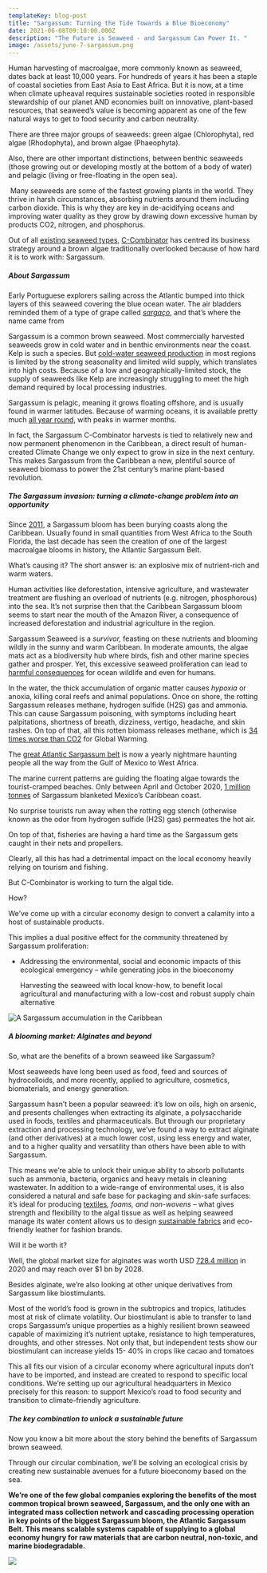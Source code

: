 ```yaml
---
templateKey: blog-post
title: "Sargassum: Turning the Tide Towards a Blue Bioeconomy"
date: 2021-06-08T09:10:00.000Z
description: "The Future is Seaweed - and Sargassum Can Power It. "
image: /assets/june-7-sargassum.png
---
```

Human harvesting of macroalgae, more commonly known as seaweed, dates back at least 10,000 years. For hundreds of years it has been a staple of coastal societies from East Asia to East Africa. But it is now, at a time when climate upheaval requires sustainable societies rooted in responsible stewardship of our planet AND economies built on innovative, plant-based resources, that seaweed’s value is becoming apparent as one of the few natural ways to get to food security and carbon neutrality.

There are three major groups of seaweeds: green algae (Chlorophyta), red algae (Rhodophyta), and brown algae (Phaeophyta).

Also, there are other important distinctions, between benthic seaweeds (those growing out or developing mostly at the bottom of a body of water) and pelagic (living or free-floating in the open sea).

 Many seaweeds are some of the fastest growing plants in the world. They thrive in harsh circumstances, absorbing nutrients around them including carbon dioxide. This is why they are key in de-acidifying oceans and improving water quality as they grow by drawing down excessive human by products CO2, nitrogen, and phosphorus.

Out of all [existing seaweed types](https://link.springer.com/article/10.1007/s11027-010-9255-9), [C-Combinator](https://www.c-combinator.com/) has centred its business strategy around a brown algae traditionally overlooked because of how hard it is to work with: Sargassum.



##### **About Sargassum**

Early Portuguese explorers sailing across the Atlantic bumped into thick layers of this seaweed covering the blue ocean water. The air bladders reminded them of a type of grape called *[sargaço](https://www.nationalgeographic.com/magazine/article/sargasso-sea-north-atlantic-gyre-supports-ocean-life)*, and that’s where the name came from

Sargassum is a common brown seaweed. Most commercially harvested seaweeds grow in cold water and in benthic environments near the coast. Kelp is such a species. But [cold-water seaweed production](https://assets.publishing.service.gov.uk/government/uploads/system/uploads/attachment_data/file/546679/FC002I__Cefas_Seaweed_industry_report_2016_Capuzzo_and_McKie.pdf) in most regions is limited by the strong seasonality and limited wild supply, which translates into high costs. Because of a low and geographically-limited stock, the supply of seaweeds like Kelp are increasingly struggling to meet the high demand required by local processing industries.

Sargassum is pelagic, meaning it grows floating offshore, and is usually found in warmer latitudes. Because of warming oceans, it is available pretty much [all year round](https://www.sciencedirect.com/science/article/pii/S2352513419302753), with peaks in warmer months.

In fact, the Sargassum C-Combinator harvests is tied to relatively new and now permanent phenomenon in the Caribbean, a direct result of human-created Climate Change we only expect to grow in size in the next century. This makes Sargassum from the Caribbean a new, plentiful source of seaweed biomass to power the 21st century’s marine plant-based revolution.



##### The Sargassum invasion: turning a climate-change problem into an opportunity

Since [2011](https://www.tandfonline.com/doi/abs/10.1080/2150704X.2013.796433), a Sargassum bloom has been burying coasts along the Caribbean. Usually found in small quantities from West Africa to the South Florida, the last decade has seen the creation of one of the largest macroalgae blooms in history, the Atlantic Sargassum Belt.

What’s causing it? The short answer is: an explosive mix of nutrient-rich and warm waters.  

Human activities like deforestation, intensive agriculture, and wastewater treatment are flushing an overload of nutrients (e.g. nitrogen, phosphorous) into the sea. It’s not surprise then that the Caribbean Sargassum bloom seems to start near the mouth of the Amazon River, a consequence of increased deforestation and industrial agriculture in the region.

Sargassum Seaweed is a *survivor,* feasting on these nutrients and blooming wildly in the sunny and warm Caribbean. In moderate amounts, the algae mats act as a biodiversity hub where birds, fish and other marine species gather and prosper. Yet, this excessive seaweed proliferation can lead to [harmful consequences](https://www.noaa.gov/what-is-harmful-algal-bloom#:~:text=Harmful%20algal%20blooms%2C%20or%20HABs,be%20debilitating%20or%20even%20fatal.) for ocean wildlife and even for humans.

In the water, the thick accumulation of organic matter causes *hypoxia* or anoxia, killing coral reefs and animal populations. Once on shore, the rotting Sargassum releases methane, hydrogen sulfide (H2S) gas and ammonia. This can cause Sargassum poisoning, with symptoms including heart palpitations, shortness of breath, dizziness, vertigo, headache, and skin rashes. On top of that, all this rotten biomass releases methane, which is [34 times worse than CO2](https://unece.org/challenge) for Global Warming.

The [great Atlantic Sargassum belt](https://science.sciencemag.org/content/365/6448/83) is now a yearly nightmare haunting people all the way from the Gulf of Mexico to West Africa.

The marine current patterns are guiding the floating algae towards the tourist-cramped beaches. Only between April and October 2020, [1 million tonnes](https://www.raconteur.net/sustainability/sargassum-seaweed-business/) of Sargassum blanketed Mexico’s Caribbean coast.

No surprise tourists run away when the rotting egg stench (otherwise known as the odor from hydrogen sulfide (H2S) gas) permeates the hot air.

On top of that, fisheries are having a hard time as the Sargassum gets caught in their nets and propellers.

Clearly, all this has had a detrimental impact on the local economy heavily relying on tourism and fishing.

But C-Combinator is working to turn the algal tide.

How?

We’ve come up with a circular economy design to convert a calamity into a host of sustainable products.

This implies a dual positive effect for the community threatened by Sargassum proliferation:

* Addressing the environmental, social and economic impacts of this ecological emergency – while generating jobs in the bioeconomy

  Harvesting the seaweed with local know-how, to benefit local agricultural and manufacturing with a low-cost and robust supply chain alternative

![](/assets/sargassum-bloom-coast.jpg "A Sargassum accumulation in the Caribbean")

##### [](<>)A blooming market: Alginates and beyond

So, what are the benefits of a brown seaweed like Sargassum?

Most seaweeds have long been used as food, feed and sources of hydrocolloids, and more recently, applied to agriculture, cosmetics, biomaterials, and energy generation.

Sargassum hasn’t been a popular seaweed: it’s low on oils, high on arsenic, and presents challenges when extracting its alginate, a polysaccharide used in foods, textiles and pharmaceuticals. But through our proprietary extraction and processing technology, we’ve found a way to extract alginate (and other derivatives) at a much lower cost, using less energy and water, and to a higher quality and versatility than others have been able to with Sargassum.

This means we’re able to unlock their unique ability to absorb pollutants such as ammonia, bacteria, organics and heavy metals in cleaning wastewater. In addition to a wide-range of environmental uses, it is also considered a natural and safe base for packaging and skin-safe surfaces: it’s ideal for producing [textiles](https://www.fibre2fashion.com/industry-article/591/alginate-fibres-an-overview)*, foams, and non-wovens* – what gives strength and flexibility to the algal tissue as well as helping seaweed manage its water content allows us to design [sustainable fabrics](https://www.the-sustainable-fashion-collective.com/2017/05/11/new-sustainable-seaweed-fabric-seacell) and eco-friendly leather for fashion brands.

Will it be worth it?

Well, the global market size for alginates was worth USD [728.4 million](https://www.grandviewresearch.com/industry-analysis/alginate-market) in 2020 and may reach over $1 bn by 2028.

Besides alginate, we’re also looking at other unique derivatives from Sargassum like biostimulants.

Most of the world’s food is grown in the subtropics and tropics, latitudes most at risk of climate volatility. Our biostimulant is able to transfer to land crops Sargassum’s unique properties as a highly resilient brown seaweed capable of maximizing it’s nutrient uptake, resistance to high temperatures, droughts, and other stresses. Not only that, but independent tests show our biostimulant can increase yields 15- 40% in crops like cacao and tomatoes

This all fits our vision of a circular economy where agricultural inputs don’t have to be imported, and instead are created to respond to specific local conditions. We’re setting up our agricultural headquarters in Mexico precisely for this reason: to support Mexico’s road to food security and transition to climate-friendly agriculture.

##### [](<>)The key combination to unlock a sustainable future

Now you know a bit more about the story behind the benefits of Sargassum brown seaweed.

Through our circular combination, we’ll be solving an ecological crisis by creating new sustainable avenues for a future bioeconomy based on the sea.

**We’re one of the few global companies exploring the benefits of the most common tropical brown seaweed, Sargassum, and the only one with an integrated mass collection network and cascading processing operation in key points of the biggest Sargassum bloom, the Atlantic Sargassum Belt. This means scalable systems capable of supplying to a global economy hungry for raw materials that are carbon neutral, non-toxic, and marine biodegradable.**

![](/assets/img_5204.jpeg)